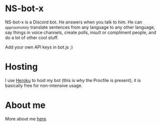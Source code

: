 # NS-bot-x

NS-bot-x is a Discord bot. He answers when you talk to him. He can <em><small>approximately</small></em> translate sentences from any language to any other language, say things in voice channels, create polls, insult or compliment people, and do a lot of other cool stuff.

Add your own API keys in bot.js ;)

# Hosting

I use [Heroku](https://www.heroku.com/) to host my bot (this is why the Procfile is present), it is basically free for non-intensive usage.

# About me

More about me [here](https://nszx.fr).
